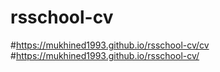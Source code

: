 # rsschool-cv

#https://mukhined1993.github.io/rsschool-cv/cv
#https://mukhined1993.github.io/rsschool-cv/
